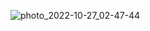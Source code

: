![photo_2022-10-27_02-47-44](https://user-images.githubusercontent.com/83364469/198144820-55ce469b-1a5e-4859-b522-0d8a6473879d.jpg)
